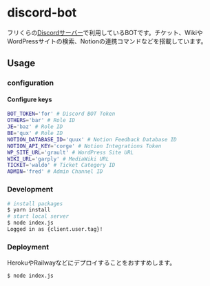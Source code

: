 # discord-bot

フリくらの[Discordサーバー](https://discord.com/invite/UsbHGENsc2)で利用しているBOTです。チケット、WikiやWordPressサイトの検索、Notionの連携コマンドなどを搭載しています。

## Usage

### configuration

#### Configure keys

```bash
BOT_TOKEN='for' # Discord BOT Token
OTHERS='bar' # Role ID
JE='baz' # Role ID
BE='qux' # Role ID
NOTION_DATABASE_ID='quux' # Notion Feedback Database ID
NOTION_API_KEY='corge' # Notion Integrations Token
WP_SITE_URL='grault' # WordPress Site URL
WIKI_URL='garply' # MediaWiki URL
TICKET='waldo' # Ticket Category ID
ADMIN='fred' # Admin Channel ID
```

### Development

```bash
# install packages
$ yarn install
# start local server
$ node index.js
Logged in as {client.user.tag}!
```

### Deployment

HerokuやRailwayなどにデプロイすることをおすすめします。

```bash
$ node index.js
```
